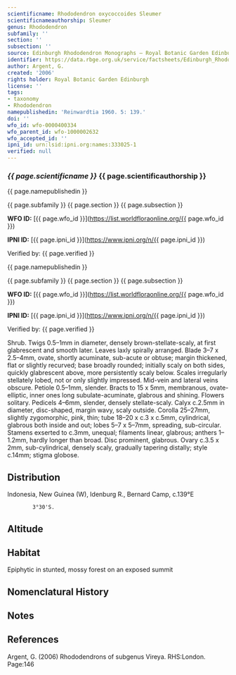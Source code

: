 ```yaml
---
scientificname: Rhododendron oxycoccoides Sleumer
scientificnameauthorship: Sleumer
genus: Rhododendron
subfamily: ''
section: ''
subsection: ''
source: Edinburgh Rhododendron Monographs – Royal Botanic Garden Edinburgh
identifier: https://data.rbge.org.uk/service/factsheets/Edinburgh_Rhododendron_Monographs.xhtml
author: Argent, G.
created: '2006'
rights holder: Royal Botanic Garden Edinburgh
license: ''
tags:
- taxonomy
- Rhododendron
namepublishedin: 'Reinwardtia 1960. 5: 139.'
doi: ''
wfo_id: wfo-0000400334
wfo_parent_id: wfo-1000002632
wfo_accepted_id: ''
ipni_id: urn:lsid:ipni.org:names:333025-1
verified: null
---
```

### _{{ page.scientificname }}_ {{ page.scientificauthorship }}
 {{ page.namepublishedin }}

{{ page.subfamily }} {{ page.section }} {{ page.subsection }}

**WFO ID:** [{{ page.wfo_id }}](https://list.worldfloraonline.org/{{ page.wfo_id }})

**IPNI ID:** [{{ page.ipni_id }}](https://www.ipni.org/n/{{ page.ipni_id }})

Verified by: {{ page.verified }}

 {{ page.namepublishedin }}

{{ page.subfamily }} {{ page.section }} {{ page.subsection }}

**WFO ID:** [{{ page.wfo_id }}](https://list.worldfloraonline.org/{{ page.wfo_id }})

**IPNI ID:** [{{ page.ipni_id }}](https://www.ipni.org/n/{{ page.ipni_id }})

Verified by: {{ page.verified }}



Shrub. Twigs 0.5–1mm in diameter, densely brown-stellate-scaly, at first glabrescent and smooth later. Leaves laxly spirally arranged. Blade 3–7 x 2.5–4mm, ovate, shortly acuminate, sub-acute or obtuse; margin thickened, flat or slightly recurved; base broadly rounded; initially scaly on both sides, quickly glabrescent above, more persistently scaly below. Scales irregularly stellately lobed, not or only slightly impressed. Mid-vein and lateral veins obscure. Petiole 0.5–1mm, slender. Bracts to 15 x 5mm, membranous, ovate-elliptic, inner ones long subulate-acuminate, glabrous and shining. Flowers solitary. Pedicels 4–6mm, slender, densely stellate-scaly. Calyx c.2.5mm in diameter, disc-shaped, margin wavy, scaly outside. Corolla 25–27mm, slightly zygomorphic, pink, thin; tube 18–20 x c.3 x c.5mm, cylindrical, glabrous both inside and out; lobes 5–7 x 5–7mm, spreading, sub-circular. Stamens exserted to c.3mm, unequal; filaments linear, glabrous; anthers 1–1.2mm, hardly longer than broad. Disc prominent, glabrous. Ovary c.3.5 x 2mm, sub-cylindrical, densely scaly, gradually tapering distally; style c.14mm; stigma globose.

## Distribution
Indonesia, New Guinea (W), Idenburg R., Bernard Camp, c.139°E

            3°30'S.

## Altitude


## Habitat
Epiphytic in stunted, mossy forest on an exposed summit

## Nomenclatural History

                       
## Notes


## References

Argent, G. (2006) Rhododendrons of subgenus Vireya. RHS:London. Page:146
